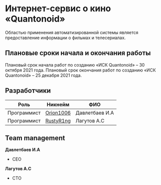# Интернет-сервис о кино «Quantonoid»

Областью применения автоматизированной системы является предоставление информации о фильмах и телесериалах.


## Плановые сроки начала и окончания работы

Плановый срок начала работ по созданию «ИСК Quantonoid» – 30 октября 2021 года. Плановый срок окончания работ по созданию «ИСК Quantonoid» – 25 декабря 2021 года.

## Разработчики 


| Роль | Никнейм | ФИО                      |
|----------------|------------------|--------------------------|
| Программист        | [Orion1006](https://github.com/Orion1006)       | Давлетбаев И.А            |
| Программист        | [RustyR1ng](https://github.com/RustyR1ng)       | Лагутов А.С              |

## Team management

**Давлетбаев И.А**

 - CEO
 

**Лагутов А.С**

 - CTO
 
